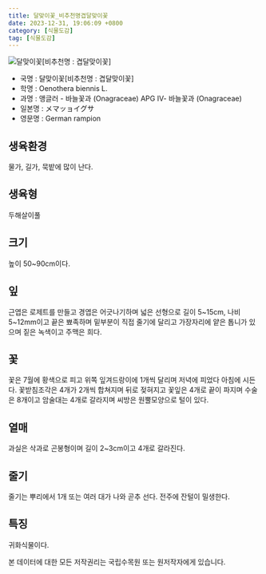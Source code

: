 ```yaml
---
title: 달맞이꽃_비추천명겹달맞이꽃
date: 2023-12-31, 19:06:09 +0800
category: [식물도감]
tag: [식물도감]
---
```




![달맞이꽃[비추천명 : 겹달맞이꽃]](http://www.nature.go.kr/fileUpload/plants/basic/Onagraceae/Oenothera/36291/4_th2.JPG)
- 국명 : 달맞이꽃[비추천명 : 겹달맞이꽃]
- 학명 : Oenothera biennis L.
- 과명 : 앵글러 - 바늘꽃과 (Onagraceae) APG Ⅳ- 바늘꽃과 (Onagraceae)
- 일본명 : メマッョイグサ
- 영문명 : German rampion


## 생육환경
물가, 길가, 묵밭에 많이 난다.
## 생육형
두해살이풀
## 크기
높이 50~90cm이다.
## 잎
근엽은 로제트를 만들고 경엽은 어긋나기하며 넓은 선형으로 길이 5~15cm, 나비 5~12mm이고 끝은 뾰족하며 밑부분이 직접 줄기에 달리고 가장자리에 얕은 톱니가 있으며 짙은 녹색이고 주맥은 희다.
## 꽃
꽃은 7월에 황색으로 피고 위쪽 잎겨드랑이에 1개씩 달리며 저녁에 피었다 아침에 시든다. 꽃받침조각은 4개가 2개씩 합쳐지며 뒤로 젖혀지고 꽃잎은 4개로 끝이 파지며 수술은 8개이고 암술대는 4개로 갈라지며 씨방은 원뿔모양으로 털이 있다.
## 열매
과실은 삭과로 곤봉형이며 길이 2~3cm이고 4개로 갈라진다.
## 줄기
줄기는 뿌리에서 1개 또는 여러 대가 나와 곧추 선다. 전주에 잔털이 밀생한다.
## 특징
귀화식물이다.






본 데이터에 대한 모든 저작권리는 국립수목원 또는 원저작자에게 있습니다.
